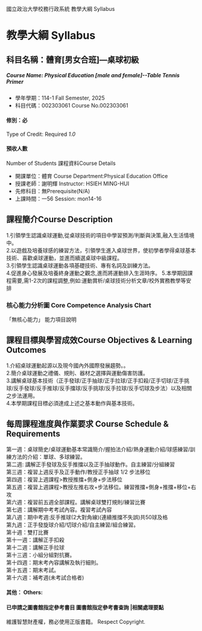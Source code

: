 國立政治大學校務行政系統 教學大綱 Syllabus
# 教學大綱 Syllabus
##  科目名稱：體育[男女合班]—桌球初級 
#####  Course Name: Physical Education [male and female]--Table Tennis Primer
  * 學年學期：114-1 Fall Semester, 2025 
  * 科目代碼：002303061 Course No.002303061
#### 修別：必
Type of Credit: Required 
_1.0_
#### 預收人數
Number of Students
課程資料Course Details
  * 開課單位：體育 Course Department:Physical Education Office 
  * 授課老師：謝明輝 Instructor: HSIEH MING-HUI 
  * 先修科目：無Prerequisite(N/A)
  * 上課時間：一56 Session: mon14-16
##  課程簡介Course Description
1.引領學生認識桌球運動,從桌球技術的項目中學習預測/判斷與決策,融入生活情境中。  
2.以遊戲及培養球感的練習方法，引領學生進入桌球世界，使初學者學得桌球基本技術、喜歡桌球運動，並進而續選桌球中級課程。  
3.引領學生認識桌球運動各項基礎技術、專有名詞及訓練方法。  
4.促進身心發展及培養終身運動之觀念,進而將運動排入生涯時序。
5.本學期因課程需要,需1-2次的課程調整,例如:運動賞析/桌球技術分析文章/校外實務教學等安排
###  核心能力分析圖 Core Competence Analysis Chart
「無核心能力」 
能力項目說明
##  課程目標與學習成效Course Objectives & Learning Outcomes 
1.介紹桌球運動起源以及現今國內外國際發展趨勢。。  
2.簡介桌球運動之禮儀、規則、器材之選擇與運動傷害防護。  
3.講解桌球基本技術（正手發球/正手抽球/正手拉球/正手扣殺/正手切球/正手挑球/反手發球/反手推球/反手擋球/反手挑球/反手拉球/反手切球及步法）以及相關之步法運用。  
4.本學期課程目標必須達成上述之基本動作與基本技術。
##  每周課程進度與作業要求 Course Schedule & Requirements
第一週：桌球簡史/桌球運動基本常識簡介/握拍法介紹/熱身運動介紹/球感練習/訓練方法的介紹：單球、多球練習。  
第二週: 講解正手發球及反手推擋以及正手抽球動作。自主練習/分組練習  
第三週：複習上週反手及正手動作/教授正手抽球 1/2 步法移位  
第四週：複習上週課程>教授推擋+側身+步法移位  
第五週：複習上週課程>教授左推右攻+步法移位。練習推擋+側身+推擋+移位+右攻  
第六週：複習前五週全部課程。講解桌球雙打規則/練習比賽  
第七週：講解期中考考試內容。複習考試內容  
第八週：期中考週:反手推球(2大對角線)(連續推擋不失誤)共50球及格  
第九週：正手發旋球介紹/切球介紹/自主練習/組合練習。  
第十週：雙打比賽  
第十一週：講解正手扣殺  
第十二週：講解正手拉球  
第十三週：小組分組對抗賽。  
第十四週：期末考內容講解及執行細則。  
第十五週：期末考試。  
第十六週：補考週(未考試合格者)
####  其他： Others:
####  已申請之圖書館指定參考書目  圖書館指定參考書查詢 |相關處理要點
維護智慧財產權，務必使用正版書籍。 Respect Copyright.